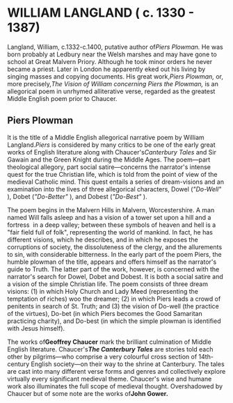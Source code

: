 WILLIAM LANGLAND ( c. 1330 - 1387)
==================================

Langland, William, c.1332-c.1400, putative author of*Piers Plowman.* He
was born probably at Ledbury near the Welsh marshes and may have gone to
school at Great Malvern Priory. Although he took minor orders he never
became a priest. Later in London he apparently eked out his living by
singing masses and copying documents. His great work,*Piers Plowman,*
or, more precisely,*The Vision of William concerning Piers the Plowman,*
is an allegorical poem in unrhymed alliterative verse, regarded as the
greatest Middle English poem prior to Chaucer.

Piers Plowman
-------------

It is the title of a Middle English allegorical narrative poem by
William Langland.*Piers* is considered by many critics to be one of the
early great works of English literature along with Chaucer's*Canterbury
Tales* and Sir Gawain and the Green Knight during the Middle Ages. The
poem—part theological allegory, part social satire—concerns the
narrator's intense quest for the true Christian life, which is told from
the point of view of the medieval Catholic mind. This quest entails a
series of dream-visions and an examination into the lives of three
allegorical characters, Dowel (*"Do-Well"* ), Dobet (*"Do-Better"* ),
and Dobest (*"Do-Best"* ).

The poem begins in the Malvern Hills in Malvern, Worcestershire. A man
named Will falls asleep and has a vision of a tower set upon a hill and
a fortress  in a deep valley; between these symbols of heaven and hell
is a "fair field full of folk", representing the world of mankind. In
fact, he has different visions, which he describes, and in which he
exposes the corruptions of society, the dissoluteness of the clergy, and
the allurements to sin, with considerable bitterness. In the early part
of the poem Piers, the humble plowman of the title, appears and offers
himself as the narrator's guide to Truth. The latter part of the work,
however, is concerned with the narrator's search for Dowel, Dobet and
Dobest. It is both a social satire and a vision of the simple Christian
life. The poem consists of three dream visions: (1) in which Holy Church
and Lady Meed (representing the temptation of riches) woo the dreamer;
(2) in which Piers leads a crowd of penitents in search of St. Truth;
and (3) the vision of Do-well (the practice of the virtues), Do-bet (in
which Piers becomes the Good Samaritan practicing charity), and Do-best
(in which the simple plowman is identified with Jesus himself).

The works of**Geoffrey Chaucer** mark the brilliant culmination of
Middle English literature. Chaucer's***The Canterbury Tales*** are
stories told each other by pilgrims—who comprise a very colourful cross
section of 14th-century English society—on their way to the shrine at
Canterbury. The tales are cast into many different verse forms and
genres and collectively explore virtually every significant medieval
theme. Chaucer's wise and humane work also illuminates the full scope of
medieval thought. Overshadowed by Chaucer but of some note are the works
of**John Gower.**


